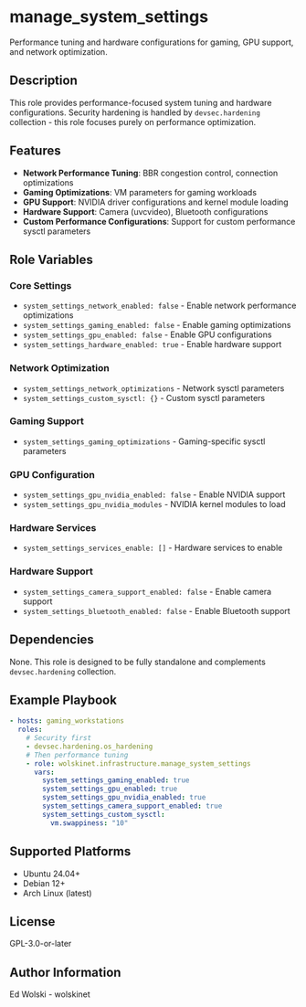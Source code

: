 # manage_system_settings

Performance tuning and hardware configurations for gaming, GPU support, and network optimization.

## Description

This role provides performance-focused system tuning and hardware configurations. Security hardening is handled by `devsec.hardening` collection - this role focuses purely on performance optimization.

## Features

- **Network Performance Tuning**: BBR congestion control, connection optimizations
- **Gaming Optimizations**: VM parameters for gaming workloads  
- **GPU Support**: NVIDIA driver configurations and kernel module loading
- **Hardware Support**: Camera (uvcvideo), Bluetooth configurations
- **Custom Performance Configurations**: Support for custom performance sysctl parameters

## Role Variables

### Core Settings
- `system_settings_network_enabled: false` - Enable network performance optimizations
- `system_settings_gaming_enabled: false` - Enable gaming optimizations  
- `system_settings_gpu_enabled: false` - Enable GPU configurations
- `system_settings_hardware_enabled: true` - Enable hardware support

### Network Optimization
- `system_settings_network_optimizations` - Network sysctl parameters
- `system_settings_custom_sysctl: {}` - Custom sysctl parameters

### Gaming Support  
- `system_settings_gaming_optimizations` - Gaming-specific sysctl parameters

### GPU Configuration
- `system_settings_gpu_nvidia_enabled: false` - Enable NVIDIA support
- `system_settings_gpu_nvidia_modules` - NVIDIA kernel modules to load

### Hardware Services
- `system_settings_services_enable: []` - Hardware services to enable

### Hardware Support
- `system_settings_camera_support_enabled: false` - Enable camera support
- `system_settings_bluetooth_enabled: false` - Enable Bluetooth support

## Dependencies

None. This role is designed to be fully standalone and complements `devsec.hardening` collection.

## Example Playbook

```yaml
- hosts: gaming_workstations
  roles:
    # Security first
    - devsec.hardening.os_hardening
    # Then performance tuning
    - role: wolskinet.infrastructure.manage_system_settings
      vars:
        system_settings_gaming_enabled: true
        system_settings_gpu_enabled: true
        system_settings_gpu_nvidia_enabled: true
        system_settings_camera_support_enabled: true
        system_settings_custom_sysctl:
          vm.swappiness: "10"
```

## Supported Platforms

- Ubuntu 24.04+
- Debian 12+  
- Arch Linux (latest)

## License

GPL-3.0-or-later

## Author Information

Ed Wolski - wolskinet